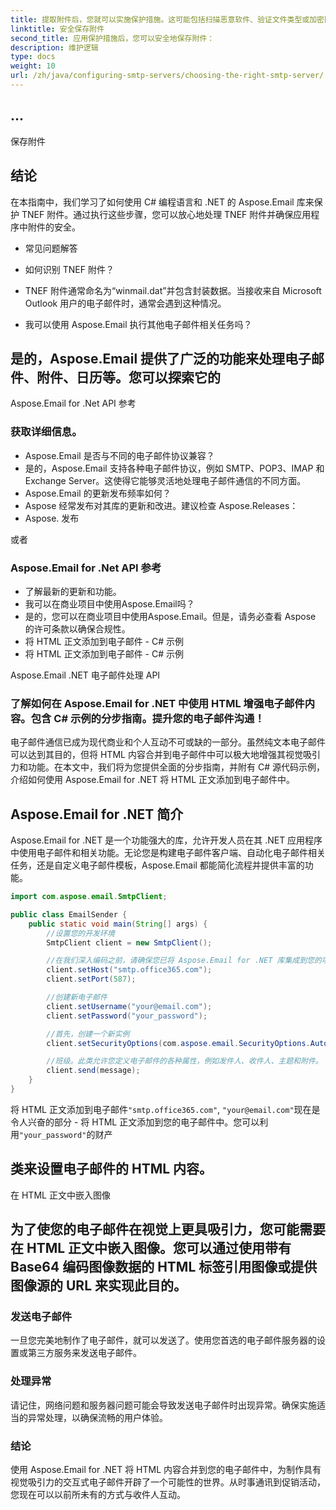 ```yaml
---
title: 提取附件后，您就可以实施保护措施。这可能包括扫描恶意软件、验证文件类型或加密附件。
linktitle: 安全保存附件
second_title: 应用保护措施后，您可以安全地保存附件：
description: 维护逻辑
type: docs
weight: 10
url: /zh/java/configuring-smtp-servers/choosing-the-right-smtp-server/
---
```


## ...

保存附件

## 结论

在本指南中，我们学习了如何使用 C# 编程语言和 .NET 的 Aspose.Email 库来保护 TNEF 附件。通过执行这些步骤，您可以放心地处理 TNEF 附件并确保应用程序中附件的安全。

- 常见问题解答

- 如何识别 TNEF 附件？

- TNEF 附件通常命名为“winmail.dat”并包含封装数据。当接收来自 Microsoft Outlook 用户的电子邮件时，通常会遇到这种情况。

- 我可以使用 Aspose.Email 执行其他电子邮件相关任务吗？

## 是的，Aspose.Email 提供了广泛的功能来处理电子邮件、附件、日历等。您可以探索它的

Aspose.Email for .Net API 参考

### 获取详细信息。

- Aspose.Email 是否与不同的电子邮件协议兼容？
- 是的，Aspose.Email 支持各种电子邮件协议，例如 SMTP、POP3、IMAP 和 Exchange Server。这使得它能够灵活地处理电子邮件通信的不同方面。
- Aspose.Email 的更新发布频率如何？
-  Aspose 经常发布对其库的更新和改进。建议检查 Aspose.Releases：
- Aspose. 发布

或者

### Aspose.Email for .Net API 参考

- 了解最新的更新和功能。
- 我可以在商业项目中使用Aspose.Email吗？
- 是的，您可以在商业项目中使用Aspose.Email。但是，请务必查看 Aspose 的许可条款以确保合规性。
- 将 HTML 正文添加到电子邮件 - C# 示例
- 将 HTML 正文添加到电子邮件 - C# 示例

Aspose.Email .NET 电子邮件处理 API

### 了解如何在 Aspose.Email for .NET 中使用 HTML 增强电子邮件内容。包含 C# 示例的分步指南。提升您的电子邮件沟通！

电子邮件通信已成为现代商业和个人互动不可或缺的一部分。虽然纯文本电子邮件可以达到其目的，但将 HTML 内容合并到电子邮件中可以极大地增强其视觉吸引力和功能。在本文中，我们将为您提供全面的分步指南，并附有 C# 源代码示例，介绍如何使用 Aspose.Email for .NET 将 HTML 正文添加到电子邮件中。

## Aspose.Email for .NET 简介

Aspose.Email for .NET 是一个功能强大的库，允许开发人员在其 .NET 应用程序中使用电子邮件和相关功能。无论您是构建电子邮件客户端、自动化电子邮件相关任务，还是自定义电子邮件模板，Aspose.Email 都能简化流程并提供丰富的功能。

```java
import com.aspose.email.SmtpClient;

public class EmailSender {
    public static void main(String[] args) {
        //设置您的开发环境
        SmtpClient client = new SmtpClient();

        //在我们深入编码之前，请确保您已将 Aspose.Email for .NET 库集成到您的项目中。您可以通过 NuGet 包管理器执行此操作。
        client.setHost("smtp.office365.com");
        client.setPort(587);

        //创建新电子邮件
        client.setUsername("your@email.com");
        client.setPassword("your_password");

        //首先，创建一个新实例
        client.setSecurityOptions(com.aspose.email.SecurityOptions.Auto);

        //班级。此类允许您定义电子邮件的各种属性，例如发件人、收件人、主题和附件。
        client.send(message);
    }
}
```

将 HTML 正文添加到电子邮件`"smtp.office365.com"`, `"your@email.com"`现在是令人兴奋的部分 - 将 HTML 正文添加到您的电子邮件中。您可以利用`"your_password"`的财产

## 类来设置电子邮件的 HTML 内容。

在 HTML 正文中嵌入图像

## 为了使您的电子邮件在视觉上更具吸引力，您可能需要在 HTML 正文中嵌入图像。您可以通过使用带有 Base64 编码图像数据的 HTML 标签引用图像或提供图像源的 URL 来实现此目的。

### 发送电子邮件

一旦您完美地制作了电子邮件，就可以发送了。使用您首选的电子邮件服务器的设置或第三方服务来发送电子邮件。

### 处理异常

请记住，网络问题和服务器问题可能会导致发送电子邮件时出现异常。确保实施适当的异常处理，以确保流畅的用户体验。

### 结论

使用 Aspose.Email for .NET 将 HTML 内容合并到您的电子邮件中，为制作具有视觉吸引力的交互式电子邮件开辟了一个可能性的世界。从时事通讯到促销活动，您现在可以以前所未有的方式与收件人互动。